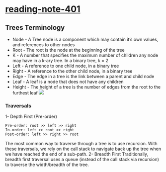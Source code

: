 # [reading-note-401](https://mohammadsilwadi.github.io/reading-note-401/)

##  Trees Terminology
+ Node - A Tree node is a component which may contain it’s own values, and references to other nodes
+ Root - The root is the node at the beginning of the tree
+ K - A number that specifies the maximum number of children any node may have in a k-ary tree. In a binary tree, k = 2
+ Left - A reference to one child node, in a binary tree
+ Right - A reference to the other child node, in a binary tree
+ Edge - The edge in a tree is the link between a parent and child node
+ Leaf - A leaf is a node that does not have any children
+ Height - The height of a tree is the number of edges from the root to the furthest leaf
![](https://codefellows.github.io/common_curriculum/data_structures_and_algorithms/Code_401/class-15/resources/images/BinaryTree1.PNG)

### Traversals
1- Depth First (Pre-order)

    Pre-order: root >> left >> right
    In-order: left >> root >> right
    Post-order: left >> right >> root
The most common way to traverse through a tree is to use recursion. With these traversals, we rely on the call stack to navigate back up the tree when we have reached the end of a sub-path.
2- Breadth First
Traditionally, breadth first traversal uses a queue (instead of the call stack via recursion) to traverse the width/breadth of the tree. 